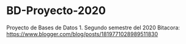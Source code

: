 # BD-Proyecto-2020
Proyecto de Bases de Datos 1. Segundo semestre del 2020
Bitacora: https://www.blogger.com/blog/posts/1819771028989511830

